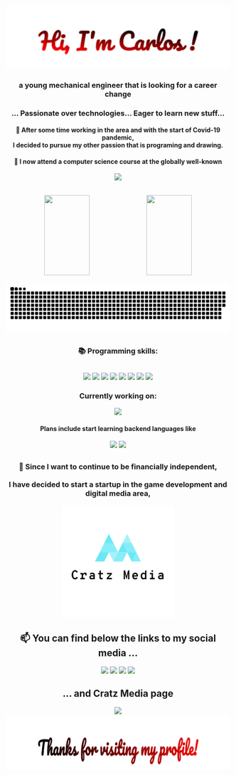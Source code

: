 <!---
cratz92/cratz92 is a ✨ special ✨ repository because its `README.md` (this file) appears on your GitHub profile.
You can click the Preview link to take a look at your changes.
--->

<div align="center">
<div>
    <img src="https://github.com/cratz92/cratz92/blob/main/images/gif/output_tJcH3O.gif"/>
    <h3>a young mechanical engineer that is looking for a career change</h3>
    <h3> ... Passionate over technologies...  Eager to learn new stuff... </h3>
    <h4>👀 After some time working in the area and with the start of Covid-19 pandemic,<br>I decided to pursue my other passion that is programing and drawing.</h4>
    <h4>🌱 I now attend a computer science course at the globally well-known</h4>
    <img src="https://www.42lisboa.com/wp-content/themes/42lisboa/images/logo42_dark.svg">
</div>

##

<div>
    <img height="180em" width="45%" src="https://github-readme-stats.vercel.app/api?username=cratz92&show_icons=true&count_private=true&theme=radical">
    <img height="180em" width="45%" src="https://github-readme-stats.vercel.app/api/top-langs/?username=cratz92&layout=compact&theme=radical">
</div>

   ![Snake animation](https://github.com/cratz92/cratz92/blob/output/github-contribution-grid-snake.svg)

##

<div>
    <h3>📚 Programming skills:</h3><br>
    <img src="https://img.shields.io/badge/HTML5-E34F26?style=for-the-badge&logo=html5&logoColor=white"/>
    <img src="https://img.shields.io/badge/CSS3-1572B6?style=for-the-badge&logo=css3&logoColor=white"/>
    <img src="https://img.shields.io/badge/JavaScript-323330?style=for-the-badge&logo=javascript&logoColor=F7DF1E"/>
    <img src="https://img.shields.io/badge/Bootstrap-563D7C?style=for-the-badge&logo=bootstrap&logoColor=white"/>
    <img src="https://img.shields.io/badge/C%23-239120?style=for-the-badge&logo=c-sharp&logoColor=white"/>
    <img src="https://img.shields.io/badge/C-00599C?style=for-the-badge&logo=c&logoColor=white"/>
    <img src="https://img.shields.io/badge/Shell_Script-121011?style=for-the-badge&logo=gnu-bash&logoColor=white"/>
    <img src="https://img.shields.io/badge/MySQL-00000F?style=for-the-badge&logo=mysql&logoColor=white"/> 
</div>

<div>
    <h3>Currently working on:</h3>
    <img src="https://img.shields.io/badge/Unity-100000?style=for-the-badge&logo=unity&logoColor=white"/>
</div>

<div>
    <h4>Plans include start learning backend languages like</h4>
    <img src="https://img.shields.io/badge/Node.js-43853D?style=for-the-badge&logo=node.js&logoColor=white"/>
    <img src="https://img.shields.io/badge/TypeScript-007ACC?style=for-the-badge&logo=typescript&logoColor=white"/>
</div>

##
    
<div>
    <h3>💸 Since I want to continue to be financially independent,<br><br> I have decided to start a startup in the game development and digital media area,<br></h3>
    <img width="50%" src="https://github.com/cratz92/cratz92/blob/main/images/png/logo1.png">
</div>

<div>
    <h2>📫 You can find below the links to my social media ...</h2>
    <a href="https://www.instagram.com/caacaa92" target="_blank"><img src="https://img.shields.io/badge/Instagram-E4405F?style=for-the-badge&logo=instagram&logoColor=white" target="_blank"></a>
    <a href="https://www.linkedin.com/in/carlos-leal-0a739968" target="_blank"><img src="https://img.shields.io/badge/LinkedIn-0077B5?style=for-the-badge&logo=linkedin&logoColor=white" target="_blank"></a>
    <a href="https://twitter.com/caacaa92" target="_blank"><img src="https://img.shields.io/badge/Twitter-1DA1F2?style=for-the-badge&logo=twitter&logoColor=white" target="_blank"></a>
    <a href="https://www.facebook.com/cratz92" target="_blank"><img src="https://img.shields.io/badge/Facebook-1877F2?style=for-the-badge&logo=facebook&logoColor=white" target="_blank"></a>
</div>

<div>
    <h2>... and Cratz Media page</h2>
    <a href="https://www.instagram.com/cratz_media/" target="_blank"><img src="https://img.shields.io/badge/Instagram-E4405F?style=for-the-badge&logo=instagram&logoColor=white" target="_blank"></a>
</div>


<img height="120" alt="Thanks for visiting my profile!" width="100%" src="https://github.com/cratz92/cratz92/blob/main/images/svg/Thanks%20for%20visiting%20my%20profile!.svg" />
    
</div>
